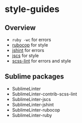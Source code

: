 # style-guides

## Overview

- `ruby -wc` for errors
- [rubocop](https://github.com/bbatsov/ruby-style-guide) for style
- [jshint](http://jshint.com/docs/) for errors
- [jscs](http://jscs.info/rules) for style
- [scss-lint](https://github.com/brigade/scss-lint) for errors and style

## Sublime packages

- SublimeLinter
- SublimeLinter-contrib-scss-lint
- SublimeLinter-jscs
- SublimeLinter-jshint
- SublimeLinter-rubocop
- SublimeLinter-ruby
